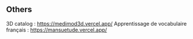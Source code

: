 <!--
**clementpiat/clementpiat** is a ✨ _special_ ✨ repository because its `README.md` (this file) appears on your GitHub profile.

Here are some ideas to get you started:

- 🔭 I’m currently working on ...
- 🌱 I’m currently learning ...
- 👯 I’m looking to collaborate on ...
- 🤔 I’m looking for help with ...
- 💬 Ask me about ...
- 📫 How to reach me: ...
- 😄 Pronouns: ...
- ⚡ Fun fact: ...

[![Linkedin Badge](https://img.shields.io/badge/-clementpiat9-0072b1?style=flat&logo=Linkedin&logoColor=white&link=https://www.linkedin.com/in/clementpiat9/)](https://www.linkedin.com/in/clementpiat9/)

## &#x1f4c8; Github Stats

<a href="https://github.com/clementpiat/clementpiat">
  <img align="center" src="https://github-readme-stats.vercel.app/api/top-langs/?username=clementpiat&hide=jupyter%20notebook,html,tex&title_color=ffffff&text_color=c9cacc&icon_color=2bbc8a&bg_color=1d1f21&langs_count=3" height="230" />
</a>
<a href="https://github.com/clementpiat/clementpiat">
  <img align="center" src="https://github-readme-stats.vercel.app/api?username=clementpiat&show_icons=true&line_height=27&count_private=true&title_color=ffffff&text_color=c9cacc&icon_color=2bbc8a&bg_color=1d1f21&theme=tokyonight" alt="Clement's Github Stats" height="230" />
</a>

-->

## Others

3D catalog : https://medimod3d.vercel.app/
Apprentissage de vocabulaire français : https://mansuetude.vercel.app/
